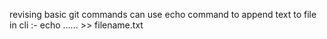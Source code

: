 revising basic git commands
can use echo command to append text to file in cli :- echo ...... >> filename.txt
